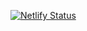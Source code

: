 [![Netlify Status](https://api.netlify.com/api/v1/badges/ed1a53ab-1fce-4ea0-bf5e-93a10379069d/deploy-status)](https://app.netlify.com/sites/serene-jepsen-6e6c79/deploys)
